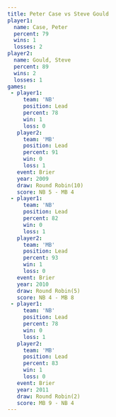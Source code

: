 ```yaml
---
title: Peter Case vs Steve Gould
player1:            
  name: Case, Peter 
  percent: 79       
  wins: 1           
  losses: 2         
player2:            
  name: Gould, Steve
  percent: 89       
  wins: 2           
  losses: 1         
games:
 - player1:        
     team: 'NB'    
     position: Lead
     percent: 78   
     win: 1        
     loss: 0       
   player2:        
     team: 'MB'    
     position: Lead
     percent: 91   
     win: 0        
     loss: 1       
   event: Brier         
   year: 2009           
   draw: Round Robin(10)
   score: NB 5 - MB 4   
 - player1:        
     team: 'NB'    
     position: Lead
     percent: 82   
     win: 0        
     loss: 1       
   player2:        
     team: 'MB'    
     position: Lead
     percent: 93   
     win: 1        
     loss: 0       
   event: Brier        
   year: 2010          
   draw: Round Robin(5)
   score: NB 4 - MB 8  
 - player1:        
     team: 'NB'    
     position: Lead
     percent: 78   
     win: 0        
     loss: 1       
   player2:        
     team: 'MB'    
     position: Lead
     percent: 83   
     win: 1        
     loss: 0       
   event: Brier        
   year: 2011          
   draw: Round Robin(2)
   score: MB 9 - NB 4  
---
```

